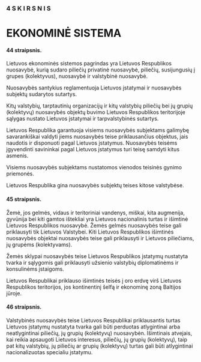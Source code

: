 ### 4 S K I R S N I S

# EKONOMINĖ SISTEMA

#### 44 straipsnis.

Lietuvos ekonominės sistemos pagrindas yra Lietuvos Respublikos nuosavybė, kurią sudaro piliečių privatinė nuosavybė, piliečių, susijungusių į grupes (kolektyvus), nuosavybė ir valstybinė nuosavybė.

Nuosavybės santykius reglamentuoja Lietuvos įstatymai ir nuosavybės subjektų sudarytos sutartys.

Kitų valstybių, tarptautinių organizacijų ir kitų valstybių piliečių bei jų grupių (kolektyvų) nuosavybės objektų buvimo Lietuvos Respublikos teritorijoje sąlygas nustato Lietuvos įstatymai ir tarpvalstybinės sutartys.

Lietuvos Respublika garantuoja visiems nuosavybės subjektams galimybę savarankiškai valdyti jiems nuosavybės teise priklausančius objektus, jais naudotis ir disponuoti pagal Lietuvos įstatymus. Nuosavybės teisėms įgyvendinti savininkai pagal Lietuvos įstatymus turi teisę samdyti kitus asmenis.

Visiems nuosavybės subjektams nustatomos vienodos teisinės gynimo priemonės.

Lietuvos Respublika gina nuosavybės subjektų teises kitose valstybėse.

#### 45 straipsnis.

Žemė, jos gelmės, vidaus ir teritoriniai vandenys, miškai, kita augmenija, gyvūnija bei kiti gamtos ištekliai yra Lietuvos nacionalinis turtas ir išimtinė Lietuvos Respublikos nuosavybė. Žemės gelmės nuosavybės teise gali priklausyti tik Lietuvos Valstybei. Kiti Lietuvos Respublikos išimtinės nuosavybės objektai nuosavybės teise gali priklausyti ir Lietuvos piliečiams, jų grupėms (kolektyvams).

Žemės sklypai nuosavybės teise Lietuvos Respublikos įstatymų nustatyta tvarka ir sąlygomis gali priklausyti užsienio valstybių diplomatinėms ir konsulinėms įstaigoms.

Lietuvos Respublikai priklauso išimtinės teisės į oro erdvę virš Lietuvos Respublikos teritorijos, jos kontinentinį šelfą ir ekonominę zoną Baltijos jūroje.

#### 46 straipsnis.

Valstybinės nuosavybės teise Lietuvos Respublikai priklausantis turtas Lietuvos įstatymų nustatyta tvarka gali būti perduotas atlygintinai arba neatlygintinai piliečių, jų grupių (kolektyvų) nuosavybėn.
Išimtinais atvejais, kai reikia apsaugoti Lietuvos interesus, piliečių, jų grupių (kolektyvų), taip pat kitų valstybių, jų piliečių ar grupių (kolektyvų) turtas gali būti atlygintinai nacionalizuotas specialiu įstatymu.
